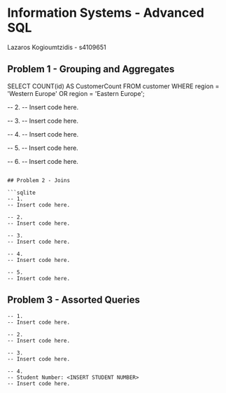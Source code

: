 # Information Systems - Advanced SQL


Lazaros Kogioumtzidis - s4109651


## Problem 1 - Grouping and Aggregates

SELECT COUNT(id) AS CustomerCount 
FROM customer 
WHERE region = 'Western Europe' OR region = 'Eastern Europe';

-- 2.
-- Insert code here.

-- 3.
-- Insert code here.

-- 4.
-- Insert code here.

-- 5.
-- Insert code here.

-- 6.
-- Insert code here.

```

## Problem 2 - Joins

```sqlite
-- 1.
-- Insert code here.

-- 2.
-- Insert code here.

-- 3.
-- Insert code here.

-- 4.
-- Insert code here.

-- 5.
-- Insert code here.
```



## Problem 3 - Assorted Queries

```sqlite
-- 1.
-- Insert code here.

-- 2.
-- Insert code here.

-- 3.
-- Insert code here.

-- 4.
-- Student Number: <INSERT STUDENT NUMBER>
-- Insert code here.
```

